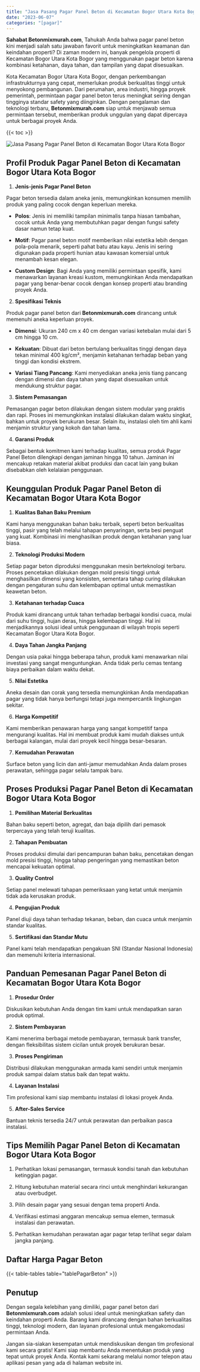 ```yaml
---
title: "Jasa Pasang Pagar Panel Beton di Kecamatan Bogor Utara Kota Bogor"
date: "2023-06-07"
categories: "[pagar]"
---
```


**Sahabat Betonmixmurah.com**, Tahukah Anda bahwa pagar panel beton kini menjadi salah satu jawaban favorit untuk meningkatkan keamanan dan keindahan properti? Di zaman modern ini, banyak pengelola properti di Kecamatan Bogor Utara Kota Bogor yang menggunakan pagar beton karena kombinasi ketahanan, daya tahan, dan tampilan yang dapat disesuaikan.  

Kota Kecamatan Bogor Utara Kota Bogor, dengan perkembangan infrastrukturnya yang cepat, memerlukan produk berkualitas tinggi untuk menyokong pembangunan. Dari perumahan, area industri, hingga proyek pemerintah, permintaan pagar panel beton terus meningkat seiring dengan tingginya standar safety yang diinginkan. Dengan pengalaman dan teknologi terbaru, **Betonmixmurah.com** siap untuk menjawab semua permintaan tersebut, memberikan produk unggulan yang dapat dipercaya untuk berbagai proyek Anda.

{{< toc >}}

![Jasa Pasang Pagar Panel Beton di Kecamatan Bogor Utara Kota Bogor](/images/pagar/pagar-beton-04.jpg)

## Profil Produk Pagar Panel Beton di Kecamatan Bogor Utara Kota Bogor

1. **Jenis-jenis Pagar Panel Beton**  

Pagar beton tersedia dalam aneka jenis, memungkinkan konsumen memilih produk yang paling cocok dengan keperluan mereka.  

- **Polos**: Jenis ini memiliki tampilan minimalis tanpa hiasan tambahan, cocok untuk Anda yang membutuhkan pagar dengan fungsi safety dasar namun tetap kuat.  

- **Motif**: Pagar panel beton motif memberikan nilai estetika lebih dengan pola-pola menarik, seperti pahat batu atau kayu. Jenis ini sering digunakan pada properti hunian atau kawasan komersial untuk menambah kesan elegan.  

- **Custom Design**: Bagi Anda yang memiliki permintaan spesifik, kami menawarkan layanan kreasi kustom, memungkinkan Anda mendapatkan pagar yang benar-benar cocok dengan konsep properti atau branding proyek Anda.  

2. **Spesifikasi Teknis**  

Produk pagar panel beton dari **Betonmixmurah.com** dirancang untuk memenuhi aneka keperluan proyek.  

- **Dimensi**: Ukuran 240 cm x 40 cm dengan variasi ketebalan mulai dari 5 cm hingga 10 cm.  

- **Kekuatan**: Dibuat dari beton bertulang berkualitas tinggi dengan daya tekan minimal 400 kg/cm², menjamin ketahanan terhadap beban yang tinggi dan kondisi ekstrem.  

- **Variasi Tiang Pancang**: Kami menyediakan aneka jenis tiang pancang dengan dimensi dan daya tahan yang dapat disesuaikan untuk mendukung struktur pagar.  

3. **Sistem Pemasangan**  

Pemasangan pagar beton dilakukan dengan sistem modular yang praktis dan rapi. Proses ini memungkinkan instalasi dilakukan dalam waktu singkat, bahkan untuk proyek berukuran besar. Selain itu, instalasi oleh tim ahli kami menjamin struktur yang kokoh dan tahan lama.  

4. **Garansi Produk**  

Sebagai bentuk komitmen kami terhadap kualitas, semua produk Pagar Panel Beton dilengkapi dengan jaminan hingga 10 tahun. Jaminan ini mencakup retakan material akibat produksi dan cacat lain yang bukan disebabkan oleh kelalaian penggunaan.

## Keunggulan Produk Pagar Panel Beton di Kecamatan Bogor Utara Kota Bogor 

1. **Kualitas Bahan Baku Premium**  

Kami hanya menggunakan bahan baku terbaik, seperti beton berkualitas tinggi, pasir yang telah melalui tahapan penyaringan, serta besi penguat yang kuat. Kombinasi ini menghasilkan produk dengan ketahanan yang luar biasa.  

2. **Teknologi Produksi Modern**  

Setiap pagar beton diproduksi menggunakan mesin berteknologi terbaru. Proses pencetakan dilakukan dengan mold presisi tinggi untuk menghasilkan dimensi yang konsisten, sementara tahap curing dilakukan dengan pengaturan suhu dan kelembapan optimal untuk memastikan keawetan beton.  

3. **Ketahanan terhadap Cuaca**  

Produk kami dirancang untuk tahan terhadap berbagai kondisi cuaca, mulai dari suhu tinggi, hujan deras, hingga kelembapan tinggi. Hal ini menjadikannya solusi ideal untuk penggunaan di wilayah tropis seperti Kecamatan Bogor Utara Kota Bogor.  

4. **Daya Tahan Jangka Panjang**  

Dengan usia pakai hingga beberapa tahun, produk kami menawarkan nilai investasi yang sangat menguntungkan. Anda tidak perlu cemas tentang biaya perbaikan dalam waktu dekat.  

5. **Nilai Estetika**  

Aneka desain dan corak yang tersedia memungkinkan Anda mendapatkan pagar yang tidak hanya berfungsi tetapi juga mempercantik lingkungan sekitar.  

6. **Harga Kompetitif**  

Kami memberikan penawaran harga yang sangat kompetitif tanpa mengurangi kualitas. Hal ini membuat produk kami mudah diakses untuk berbagai kalangan, mulai dari proyek kecil hingga besar-besaran.  

7. **Kemudahan Perawatan**  

Surface beton yang licin dan anti-jamur memudahkan Anda dalam proses perawatan, sehingga pagar selalu tampak baru.

## Proses Produksi Pagar Panel Beton di Kecamatan Bogor Utara Kota Bogor

1. **Pemilihan Material Berkualitas**  

Bahan baku seperti beton, agregat, dan baja dipilih dari pemasok terpercaya yang telah teruji kualitas.

2. **Tahapan Pembuatan**  

Proses produksi dimulai dari pencampuran bahan baku, pencetakan dengan mold presisi tinggi, hingga tahap pengeringan yang memastikan beton mencapai kekuatan optimal.

3. **Quality Control**  

Setiap panel melewati tahapan pemeriksaan yang ketat untuk menjamin tidak ada kerusakan produk.

4. **Pengujian Produk**  

Panel diuji daya tahan terhadap tekanan, beban, dan cuaca untuk menjamin standar kualitas.

5. **Sertifikasi dan Standar Mutu**  

Panel kami telah mendapatkan pengakuan SNI (Standar Nasional Indonesia) dan memenuhi kriteria internasional.

## Panduan Pemesanan Pagar Panel Beton di Kecamatan Bogor Utara Kota Bogor

1. **Prosedur Order**  

Diskusikan kebutuhan Anda dengan tim kami untuk mendapatkan saran produk optimal.

2. **Sistem Pembayaran**  

Kami menerima berbagai metode pembayaran, termasuk bank transfer, dengan fleksibilitas sistem cicilan untuk proyek berukuran besar.

3. **Proses Pengiriman**  

Distribusi dilakukan menggunakan armada kami sendiri untuk menjamin produk sampai dalam status baik dan tepat waktu.

4. **Layanan Instalasi**  

Tim profesional kami siap membantu instalasi di lokasi proyek Anda.

5. **After-Sales Service**  

Bantuan teknis tersedia 24/7 untuk perawatan dan perbaikan pasca instalasi.

## Tips Memilih Pagar Panel Beton di Kecamatan Bogor Utara Kota Bogor

1. Perhatikan lokasi pemasangan, termasuk kondisi tanah dan kebutuhan ketinggian pagar.  

2. Hitung kebutuhan material secara rinci untuk menghindari kekurangan atau overbudget.  

3. Pilih desain pagar yang sesuai dengan tema properti Anda.  

4. Verifikasi estimasi anggaran mencakup semua elemen, termasuk instalasi dan perawatan.  

5. Perhatikan kemudahan perawatan agar pagar tetap terlihat segar dalam jangka panjang.

## Daftar Harga Pagar Beton

{{< table-tables table="tablePagarBeton" >}}

## Penutup

Dengan segala kelebihan yang dimiliki, pagar panel beton dari **Betonmixmurah.com** adalah solusi ideal untuk meningkatkan safety dan keindahan properti Anda. Barang kami dirancang dengan bahan berkualitas tinggi, teknologi modern, dan layanan profesional untuk mengakomodasi permintaan Anda.  

Jangan sia-siakan kesempatan untuk mendiskusikan dengan tim profesional kami secara gratis! Kami siap membantu Anda menentukan produk yang tepat untuk proyek Anda. Kontak kami sekarang melalui nomor telepon atau aplikasi pesan yang ada di halaman website ini.